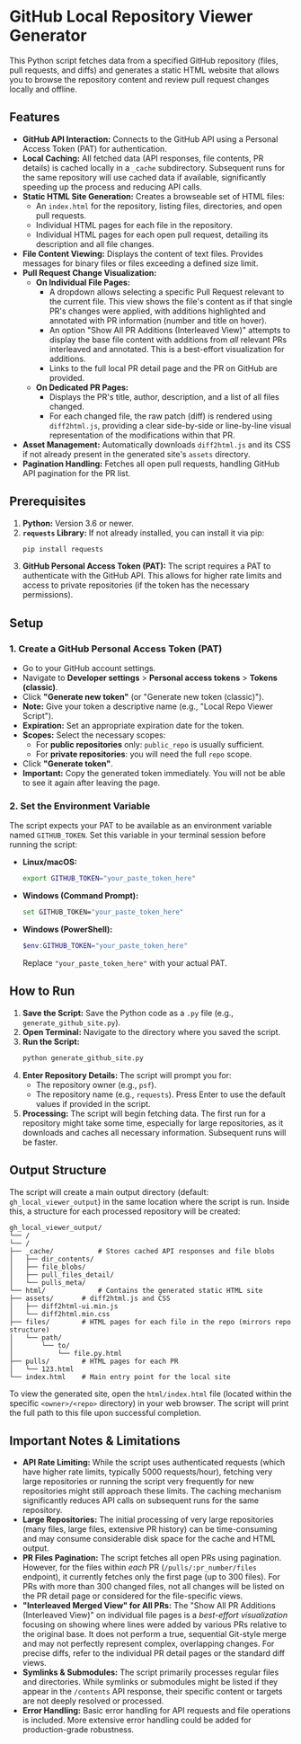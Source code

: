 # GitHub Local Repository Viewer Generator

This Python script fetches data from a specified GitHub repository (files, pull requests, and diffs) and generates a static HTML website that allows you to browse the repository content and review pull request changes locally and offline.

## Features

* **GitHub API Interaction:** Connects to the GitHub API using a Personal Access Token (PAT) for authentication.
* **Local Caching:** All fetched data (API responses, file contents, PR details) is cached locally in a `_cache` subdirectory. Subsequent runs for the same repository will use cached data if available, significantly speeding up the process and reducing API calls.
* **Static HTML Site Generation:** Creates a browseable set of HTML files:
    * An `index.html` for the repository, listing files, directories, and open pull requests.
    * Individual HTML pages for each file in the repository.
    * Individual HTML pages for each open pull request, detailing its description and all file changes.
* **File Content Viewing:** Displays the content of text files. Provides messages for binary files or files exceeding a defined size limit.
* **Pull Request Change Visualization:**
    * **On Individual File Pages:**
        * A dropdown allows selecting a specific Pull Request relevant to the current file. This view shows the file's content as if that single PR's changes were applied, with additions highlighted and annotated with PR information (number and title on hover).
        * An option "Show All PR Additions (Interleaved View)" attempts to display the base file content with additions from *all* relevant PRs interleaved and annotated. This is a best-effort visualization for additions.
        * Links to the full local PR detail page and the PR on GitHub are provided.
    * **On Dedicated PR Pages:**
        * Displays the PR's title, author, description, and a list of all files changed.
        * For each changed file, the raw patch (diff) is rendered using `diff2html.js`, providing a clear side-by-side or line-by-line visual representation of the modifications within that PR.
* **Asset Management:** Automatically downloads `diff2html.js` and its CSS if not already present in the generated site's `assets` directory.
* **Pagination Handling:** Fetches all open pull requests, handling GitHub API pagination for the PR list.

## Prerequisites

1.  **Python:** Version 3.6 or newer.
2.  **`requests` Library:** If not already installed, you can install it via pip:
    ```bash
    pip install requests
    ```
3.  **GitHub Personal Access Token (PAT):** The script requires a PAT to authenticate with the GitHub API. This allows for higher rate limits and access to private repositories (if the token has the necessary permissions).

## Setup

### 1. Create a GitHub Personal Access Token (PAT)

* Go to your GitHub account settings.
* Navigate to **Developer settings** > **Personal access tokens** > **Tokens (classic)**.
* Click **"Generate new token"** (or "Generate new token (classic)").
* **Note:** Give your token a descriptive name (e.g., "Local Repo Viewer Script").
* **Expiration:** Set an appropriate expiration date for the token.
* **Scopes:** Select the necessary scopes:
    * For **public repositories** only: `public_repo` is usually sufficient.
    * For **private repositories**: you will need the full `repo` scope.
* Click **"Generate token"**.
* **Important:** Copy the generated token immediately. You will not be able to see it again after leaving the page.

### 2. Set the Environment Variable

The script expects your PAT to be available as an environment variable named `GITHUB_TOKEN`. Set this variable in your terminal session before running the script:

* **Linux/macOS:**
    ```bash
    export GITHUB_TOKEN="your_paste_token_here"
    ```
* **Windows (Command Prompt):**
    ```bash
    set GITHUB_TOKEN="your_paste_token_here"
    ```
* **Windows (PowerShell):**
    ```powershell
    $env:GITHUB_TOKEN="your_paste_token_here"
    ```
    Replace `"your_paste_token_here"` with your actual PAT.

## How to Run

1.  **Save the Script:** Save the Python code as a `.py` file (e.g., `generate_github_site.py`).
2.  **Open Terminal:** Navigate to the directory where you saved the script.
3.  **Run the Script:**
    ```bash
    python generate_github_site.py
    ```
4.  **Enter Repository Details:** The script will prompt you for:
    * The repository owner (e.g., `psf`).
    * The repository name (e.g., `requests`).
    Press Enter to use the default values if provided in the script.
5.  **Processing:** The script will begin fetching data. The first run for a repository might take some time, especially for large repositories, as it downloads and caches all necessary information. Subsequent runs will be faster.

## Output Structure

The script will create a main output directory (default: `gh_local_viewer_output`) in the same location where the script is run. Inside this, a structure for each processed repository will be created:

```
gh_local_viewer_output/
└── /
└── /
├── _cache/           # Stores cached API responses and file blobs
│   ├── dir_contents/
│   ├── file_blobs/
│   ├── pull_files_detail/
│   └── pulls_meta/
└── html/             # Contains the generated static HTML site
├── assets/       # diff2html.js and CSS
│   ├── diff2html-ui.min.js
│   └── diff2html.min.css
├── files/        # HTML pages for each file in the repo (mirrors repo structure)
│   └── path/
│       └── to/
│           └── file.py.html
├── pulls/        # HTML pages for each PR
│   └── 123.html
└── index.html    # Main entry point for the local site
```
To view the generated site, open the `html/index.html` file (located within the specific `<owner>/<repo>` directory) in your web browser. The script will print the full path to this file upon successful completion.

## Important Notes & Limitations

* **API Rate Limiting:** While the script uses authenticated requests (which have higher rate limits, typically 5000 requests/hour), fetching very large repositories or running the script very frequently for new repositories might still approach these limits. The caching mechanism significantly reduces API calls on subsequent runs for the same repository.
* **Large Repositories:** The initial processing of very large repositories (many files, large files, extensive PR history) can be time-consuming and may consume considerable disk space for the cache and HTML output.
* **PR Files Pagination:** The script fetches all open PRs using pagination. However, for the files within *each* PR (`/pulls/:pr_number/files` endpoint), it currently fetches only the first page (up to 300 files). For PRs with more than 300 changed files, not all changes will be listed on the PR detail page or considered for the file-specific views.
* **"Interleaved Merged View" for All PRs:** The "Show All PR Additions (Interleaved View)" on individual file pages is a *best-effort visualization* focusing on showing where lines were added by various PRs relative to the original base. It does not perform a true, sequential Git-style merge and may not perfectly represent complex, overlapping changes. For precise diffs, refer to the individual PR detail pages or the standard diff views.
* **Symlinks & Submodules:** The script primarily processes regular files and directories. While symlinks or submodules might be listed if they appear in the `/contents` API response, their specific content or targets are not deeply resolved or processed.
* **Error Handling:** Basic error handling for API requests and file operations is included. More extensive error handling could be added for production-grade robustness.
